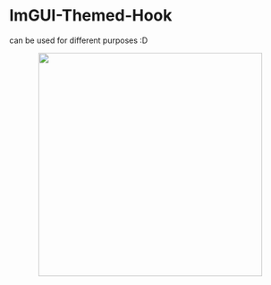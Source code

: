 # ImGUI-Themed-Hook
 can be used for different purposes :D


<p align="center">
  <img src="https://github.com/SepulTura35/ImGUI-Themed-Hook/blob/main/img/menu.png?raw=true" width=400>
<br/><br/>
